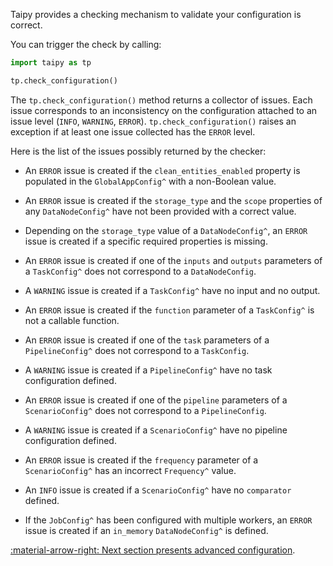 Taipy provides a checking mechanism to validate your configuration is correct.

You can trigger the check by calling:
```python linenums="1"
import taipy as tp

tp.check_configuration()
```

The `tp.check_configuration()` method returns a collector of issues. Each issue corresponds to an inconsistency on
the configuration attached to an issue level (`INFO`, `WARNING`, `ERROR`). `tp.check_configuration()` raises an
exception if at least one issue collected has the `ERROR` level.

Here is the list of the issues possibly returned by the checker:

- An `ERROR` issue is created if the `clean_entities_enabled` property is populated in the
`GlobalAppConfig^`
with a non-Boolean value.

- An `ERROR` issue is created if the `storage_type` and the `scope` properties of any
`DataNodeConfig^`
have not been provided with a correct value.

- Depending on the `storage_type` value of a
`DataNodeConfig^`,
an `ERROR` issue is created if a specific required properties is missing.

- An `ERROR` issue is created if one of the `inputs` and `outputs` parameters of a
`TaskConfig^`
does not correspond to a `DataNodeConfig`.

- A `WARNING` issue is created if a
`TaskConfig^` have no input and no output.

- An `ERROR` issue is created if the `function` parameter of a
`TaskConfig^`
is not a callable function.

- An `ERROR` issue is created if one of the `task` parameters of a
`PipelineConfig^`
does not correspond to a `TaskConfig`.

- A `WARNING` issue is created if a
`PipelineConfig^` have no task configuration
defined.

- An `ERROR` issue is created if one of the `pipeline` parameters of a
`ScenarioConfig^`
does not correspond to a `PipelineConfig`.

- A `WARNING` issue is created if a
`ScenarioConfig^` have no pipeline
configuration defined.

- An `ERROR` issue is created if the `frequency` parameter of a
`ScenarioConfig^`
has an incorrect `Frequency^` value.

- An `INFO` issue is created if a
`ScenarioConfig^` have no `comparator` defined.

- If the `JobConfig^` has been
  configured with multiple workers, an `ERROR` issue is created if an `in_memory` `DataNodeConfig^` is defined.


[:material-arrow-right: Next section presents advanced configuration](advanced-config.md).
